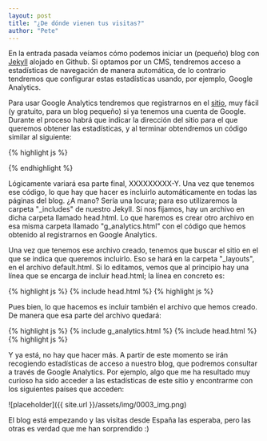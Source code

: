 ```yaml
---
layout: post
title: "¿De dónde vienen tus visitas?"
author: "Pete"
---
```


En la entrada pasada veíamos cómo podemos iniciar un (pequeño) blog con [Jekyll](https://livefromsec.github.io/2017-08-04/tu-blog-en-jekyll) alojado en Github. Si optamos por un CMS, tendremos acceso a estadísticas de navegación de manera automática, de lo contrario tendremos que configurar estas estadísticas usando, por ejemplo, Google Analytics.

Para usar Google Analytics tendremos que registrarnos en el [sitio](https://analytics.google.com), muy fácil (y gratuito, para un blog pequeño) si ya tenemos una cuenta de Google. Durante el proceso habrá que indicar la dirección del sitio para el que queremos obtener las estadísticas, y al terminar obtendremos un código similar al siguiente:

{% highlight js %}
<script>
  (function(i,s,o,g,r,a,m){i['GoogleAnalyticsObject']=r;i[r]=i[r]||function(){
  (i[r].q=i[r].q||[]).push(arguments)},i[r].l=1*new Date();a=s.createElement(o),
  m=s.getElementsByTagName(o)[0];a.async=1;a.src=g;m.parentNode.insertBefore(a,m)
  })(window,document,'script','https://www.google-analytics.com/analytics.js','ga');
  ga('create', 'UA-XXXXXXXXX-Y', 'auto');
  ga('send', 'pageview');
</script>
{% endhighlight %}

Lógicamente variará esa parte final, XXXXXXXXX-Y. Una vez que tenemos ese código, lo que hay que hacer es incluirlo automáticamente en todas las páginas del blog. ¿A mano? Sería una locura; para eso utilizaremos la carpeta "_includes" de nuestro Jekyll. Si nos fijamos, hay un archivo en dicha carpeta llamado head.html. Lo que haremos es crear otro archivo en esa misma carpeta llamado "g_analytics.html" con el código que hemos obtenido al registrarnos en Google Analytics.

Una vez que tenemos ese archivo creado, tenemos que buscar el sitio en el que se indica que queremos incluirlo. Eso se hará en la carpeta "_layouts", en el archivo default.html. Si lo editamos, vemos que al principio hay una línea que se encarga de incluir head.html; la línea en concreto es:

{% highlight js %}
{% include head.html %}
{% highlight js %}

Pues bien, lo que hacemos es incluir también el archivo que hemos creado. De manera que esa parte del archivo quedará:

{% highlight js %}
{% include g_analytics.html %}
{% include head.html %}
{% highlight js %}

Y ya está, no hay que hacer más. A partir de este momento se irán recogiendo estadísticas de acceso a nuestro blog, que podremos consultar a través de Google Analytics. Por ejemplo, algo que me ha resultado muy curioso ha sido acceder a las estadísticas de este sitio y encontrarme con los siguientes países que acceden:

![placeholder]({{ site.url }}/assets/img/0003_img.png)

El blog está empezando y las visitas desde España las esperaba, pero las otras es verdad que me han sorprendido :)
